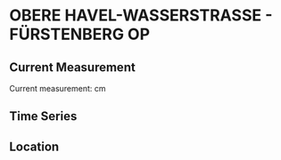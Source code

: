 # OBERE HAVEL-WASSERSTRASSE - FÜRSTENBERG OP

## Current Measurement

Current measurement: <Value topic="rivers/pegel-online/OHW/FÜRSTENBERG OP/measurementValue"/> cm

## Time Series

<TimeSeries topic="rivers/pegel-online/OHW/FÜRSTENBERG OP/measurementValue" period="week" />

## Location

<WorldMap>
  <Marker lat="53.18149108568737" lon="13.144574570300135" labelTopic="rivers/pegel-online/OHW/FÜRSTENBERG OP" />
</WorldMap>
